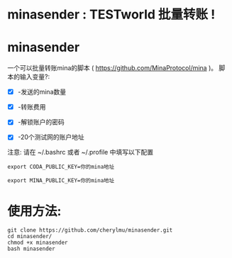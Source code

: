 # minasender :  TESTworld 批量转账 !


# minasender
一个可以批量转账mina的脚本 ( https://github.com/MinaProtocol/mina )。
脚本的输入变量?:

- [x] -发送的mina数量

- [x] -转账费用

- [x] -解锁账户的密码

- [x] -20个测试网的账户地址

注意: 请在 ~/.bashrc 或者 ~/.profile 中填写以下配置
```
export CODA_PUBLIC_KEY=你的mina地址

export MINA_PUBLIC_KEY=你的mina地址
```
# 使用方法:
```
git clone https://github.com/cherylmu/minasender.git
cd minasender/
chmod +x minasender
bash minasender
```
